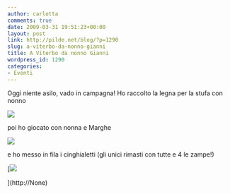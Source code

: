 ```yaml
---
author: carlotta
comments: true
date: 2009-03-31 19:51:23+00:00
layout: post
link: http://pilde.net/blog/?p=1290
slug: a-viterbo-da-nonno-gianni
title: A Viterbo da nonno Gianni
wordpress_id: 1290
categories:
- Eventi
---
```


Oggi niente asilo, vado in campagna! Ho raccolto la legna per la stufa con nonno

![](http://pilde.net/blog/wp-content/uploads/2009/04/vit_legna.jpg)




poi ho giocato con nonna e Marghe

![](http://pilde.net/blog/wp-content/uploads/2009/04/vit_nonna.jpg)




e ho messo in fila i cinghialetti (gli unici rimasti con tutte e 4 le zampe!)




[](http://None)


[![](http://pilde.net/blog/wp-content/uploads/2009/04/vit_cinghiale.jpg)


](http://None)



